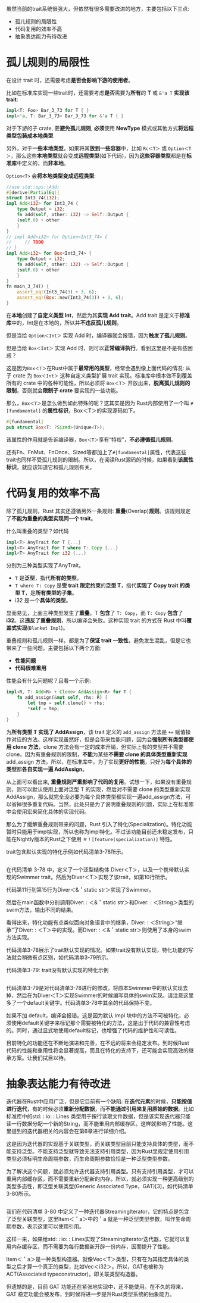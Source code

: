 
虽然当前的trait系统很强大，但依然有很多需要改进的地方，主要包括以下三点:

* 孤儿规则的局限性
* 代码复用的效率不高
* 抽象表达能力有待改进

# 孤儿规则的局限性

在设计 trait 时，还需要考虑**是否会影响下游的使用者**。

比如在标准库实现一些trait时，还需要考虑**是否**需要为**所有**的 **T** 或 `&'a T` **实现该 trait**:

```rust
impl<T: Foo> Bar_3_73 for T { }
impl<'a, T: Bar_3_73> Bar_3_73 for &'a T { }
```

对于下游的子 crate, 要**避免孤儿规则**, **必须**使用 **NewType** 模式或其他方式**将远程类型包装成本地类型**.

另外，对于**一些本地类型**，如果将其**放到一些容器**中，比如 `Rc＜T＞` 或 `Option＜T＞`，那么这些**本地类型**就会变成**远程类型**(如下代码)，因为**这些容器类型**都是在**标准库**中定义的，而**非本地**。

`Option<T>` 会**将本地类型变成远程类型**:

```rust
//use std::ops::Add;
#[derive(PartialEq)]
struct Int3_74(i32);
impl Add<i32> for Int3_74 {
    type Output = i32;
    fn add(self, other: i32) -> Self::Output {
	(self.0) + other
    }
}
// impl Add<i32> for Option<Int3_74> {
//     // TODO
// }
impl Add<i32> for Box<Int3_74> {
    type Output = i32;
    fn add(self, other: i32) -> Self::Output {
	(self.0) + other
    }
}
fn main_3_74() {
	assert_eq!(Int3_74(3) + 3, 6);
	assert_eq!(Box::new(Int3_74(3)) + 3, 6);
}
```

在**本地**创建了**自定义类型 Int**，然后为其**实现 Add trait**。Add trait 是定义于**标准库**中的，Int是在本地的，所以并**不违反孤儿规则**。

但是当给 `Option＜Int＞` 实现 Add 时，编译器就会报错，因为**触发了孤儿规则**。

但是当给 `Box＜Int＞` 实现 Add 时，则可以**正常编译执行**。看到这里是不是有些困惑？

这是因为`Box＜T＞`在Rust中属于**最常用的类型**，经常会遇到像上面代码的情况: 从子 crate 为 `Box＜Int＞` 这种自定义类型扩展 trait 实现。标准库中根本做不到覆盖所有的 crate 中的各种可能性，所以必须将 `Box＜T＞` 开放出来，**脱离孤儿规则的限制**，否则就会**限制子 crate** 要实现的一些功能。

那么，`Box＜T＞`是怎么做到如此特殊的呢？这其实是因为 Rust内部使用了一个叫 `#[fundamental]` 的**属性标识**，Box＜T＞的实现源码如下。

```rust
#[fundamental]
pub struct Box<T: ?Sized>(Unique<T>);
```

该属性的作用就是告诉编译器，`Box＜T＞`享有“特权”，**不必遵循孤儿规则**。

还有Fn、FnMut、FnOnce、Sized等都加上了`#[fundamental]`属性，代表这些trait也同样不受孤儿规则的限制。所以，在阅读Rust源码的时候，如果看到**该属性标识**，就应该知道它和孤儿规则有关。

# 代码复用的效率不高

除了孤儿规则，Rust 其实还遵循另外一条规则: **重叠**(Overlap)**规则**。该规则规定了**不能为重叠的类型实现同一个 trait**。

什么叫重叠的类型？如代码

```rust
impl<T> AnyTrait for T {...}
impl<T> AnyTrait for T where T: Copy {...}
impl<T> AnyTrait for i32 {...}
```

分别为三种类型实现了AnyTrait。

* `T` 是**泛型**，指代**所有的类型**。
* `T where T: Copy` 是**受 trait 限定约束**的**泛型 T**，指代**实现了 Copy trait 的类型 T**，是**所有类型的子集**。
* i32 是一个**具体的类型**。

显而易见，上面三种类型发生了**重叠**。T **包含**了 `T: Copy`，而 `T: Copy` **包含**了 **i32**。这**违反了重叠规则**，所以编译会失败。这种实现 trait 的方式在 Rust 中叫**覆盖式实现**(`Blanket Impl`)。

重叠规则和孤儿规则一样，都是为了**保证 trait 一致性**，避免发生混乱，但是它也带来了一些问题，主要包括以下两个方面:

* **性能问题**
* **代码很难重用**

性能会有什么问题呢？且看一个示例:

```rust
impl<R, T: Add<R> + Clone> AddAssign<R> for T {
	fn add_assign(&mut self, rhs: R) {
	    let tmp = self.clone() + rhs;
	    *self = tmp;
	}
}
```

为**所有类型 T 实现了 AddAssign**，该 trait 定义的 `add_assign` 方法是 `+=` 赋值操作对应的方法。这样实现虽然好，但是会带来性能问题，因为会**强制所有类型都使用 clone 方法**，clone 方法会有一定的成本开销，但实际上有的类型并不需要 clone。因为有重叠规则的限制，**不能**为某些**不需要 clone 的具体类型重新实现** add_assign 方法。所以，在标准库中，为了实现**更好的性能**，只好为**每个具体的类型**都**各自实现一遍 AddAssign**。

从上面可以看出来, **重叠规则严重影响了代码的复用**。试想一下，如果没有重叠规则，则可以默认使用上面对泛型 T 的实现，然后对不需要 clone 的类型重新实现AddAssign，那么就完全没必要为每个具体类型都实现一遍add_assign方法，可以省掉很多重复代码。当然，此处只是为了说明重叠规则的问题，实际上在标准库中会使用宏来简化具体的实现代码。

那么为了缓解重叠规则带来的问题，Rust 引入了特化(Specialization)。特化功能暂时只能用于impl实现，所以也称为impl特化。不过该功能目前还未稳定发布，只能在Nightly版本的Rust之下使用 `＃！[feature(specialization)]` 特性。

trait包含默认实现的特化示例如代码清单3-78所示。

```rust

```

在代码清单 3-78 中，定义了一个泛型结构体 Diver＜T＞，以及一个携带默认实现的Swimmer trait。然后为Diver＜T＞实现了该trait，如第10行所示。

代码第11行到第15行为Diver＜&＇static str＞实现了Swimmer。

然后在main函数中分别调用Diver: : ＜&＇static str＞和Diver: : ＜String＞类型的swim方法，输出不同的结果。

看得出来，特化功能有点类似面向对象语言中的继承，Diver: : ＜String＞“继承”了Diver: : ＜T＞中的实现。而Diver: : ＜&＇static str＞则使用了本身的swim方法实现。

代码清单3-78展示了trait默认实现的情况。如果trait没有默认实现，特化功能的写法就会稍微有点区别，如代码清单3-79所示。

代码清单3-79: trait没有默认实现的特化示例

```rust

```

代码清单3-79是对代码清单3-78进行的修改。将原本Swimmer中的默认实现去掉，然后在为Diver＜T＞实现Swimmer的时候编写具体的swim实现。请注意这里多了一个default关键字。代码清单3-78中其余的代码保持不变。

如果不加 default，编译会报错。这是因为默认 impl 块中的方法不可被特化，必须使用default关键字来标记那个需要被特化的方法，这是出于代码的兼容性考虑的。同时，通过显式地使用default标记，也增强了代码的维护性和可读性。

目前特化的功能还在不断地演进和完善，在不远的将来会稳定发布。到时候Rust代码的性能和重用性将会显著提高，而且在特化的支持下，还可能会实现高效的继承方案。让我们拭目以待。

# 抽象表达能力有待改进

迭代器在Rust中应用广泛，但是它目前有一个缺陷: 在**迭代元素**的时候，**只能按值进行迭代**，有的时候必须**重新分配数据**，而**不能通过引用来复用原始的数据**。比如标准库中的std: : io: : Lines 类型用于按行读取文件数据，但是该实现迭代器只能读一行数据分配一个新的String，而不能重用内部缓存区。这样就影响了性能。这里提到的迭代器相关的内容会在第6章进行详细介绍。

这是因为迭代器的实现基于关联类型，而关联类型目前只能支持具体的类型，而不能支持泛型。不能支持泛型就导致无法支持引用类型，因为Rust里规定使用引用类型必须标明生命周期参数，而生命周期参数恰恰是一种泛型类型参数。

为了解决这个问题，就必须允许迭代器支持引用类型。只有支持引用类型，才可以重用内部缓存区，而不需要重新分配新的内存。所以，就必须实现一种更高级别的类型多态性，即泛型关联类型(Generic Associated Type，GAT)[3]，如代码清单3-80所示。

```

```


我们在代码清单 3-80 中定义了一种迭代器StreamingIterator，它的特点是包含了泛型关联类型，这里Item＜＇a＞中的＇a 就是一种泛型类型参数，叫作生命周期参数，表示这里可以使用引用。

这样一来，如果给std: : io: : Lines实现了StreamingIterator迭代器，它就可以复用内存缓存区，而不需要为每行数据新开辟一份内存，因而提升了性能。

Item＜＇a＞是一种类型构造器。就像Vec＜T＞类型，只有在为其指定具体的类型之后才算一个真正的类型，比如Vec＜i32＞。所以，GAT也被称为ACT(Associated typeconstructor)，即关联类型构造器。

但遗憾的是，目前 GAT 功能还在紧张地实现中，还不能使用。在不久的将来，GAT 稳定功能会被发布，到时候将进一步提升Rust类型系统的抽象能力。